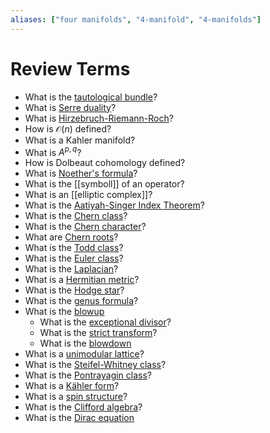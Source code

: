 ```yaml
---
aliases: ["four manifolds", "4-manifold", "4-manifolds"]
---
```


# Review Terms
-   What is the [tautological bundle](tautological%20bundle.md)?
-  What is [Serre duality](Serre%20duality)?
-   What is [Hirzebruch-Riemann-Roch](Hirzebruch-Riemann-Roch)?
-   How is $\mathcal{O}(n)$ defined?
-   What is a Kahler manifold?
-   What is $A^{p, q}$?
-   How is Dolbeaut cohomology defined?
-   What is [Noether's formula](Noether's%20formula)?
-   What is the [[symboll]] of an operator?
-   What is an [[elliptic complex]]?
-   What is the [Aatiyah-Singer Index Theorem](Aatiyah-Singer%20Index%20Theorem)?
-   What is the [Chern class](Chern%20class)?
-   What is the [Chern character](Chern%20character)?
-   What are [Chern roots](Chern%20roots)?
-   What is the [Todd class](Todd%20class)?
-   What is the [Euler class](Euler%20class.md)?
-   What is the [Laplacian](Laplacian)?
-   What is a [Hermitian metric](Hermitian%20metric)?
-   What is the [Hodge star](Hodge%20star)?
-   What is the [genus formula](genus%20formula)?
-   What is the [blowup](blowup.md)
	-   What is the [exceptional divisor](exceptional%20divisor.md)?
	-   What is the [strict transform](strict%20transform)?
	-   What is the [blowdown](blowdown.md)
-   What is a [unimodular lattice](unimodular%20lattice)?
-   What is the [Steifel-Whitney class](Steifel-Whitney%20class)?
-   What is the [Pontrayagin class](Pontrayagin%20class)?
-   What is a [Kähler form](Kähler%20form)?
-   What is a [spin structure](spin.md)?
-   What is the [Clifford algebra](Clifford%20algebra)?
-   What is the [Dirac equation](Dirac%20equation.md)